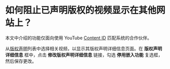 # 如何阻止已声明版权的视频显示在其他网站上？

本文中介绍的功能仅面向使用 YouTube [Content ID](http://www.youtube.com/t/contentid) 匹配系统的合作伙伴。

从[版权声明](https://cms.youtube.com/claims)列表中选择相关视频，以显示其版权声明详细信息页面。在 **版权声明详细信息** 框中，点击 **修改版权声明详细信息** 链接，勾选 **停用嵌入功能** 复选框，然后保存更改。